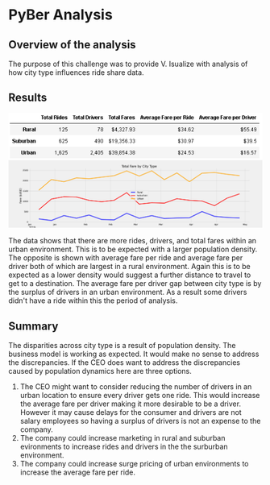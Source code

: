 # PyBer Analysis

## Overview of the analysis
The purpose of this challenge was to provide V. Isualize with analysis of how city type influences ride share data.
## Results
![alt text](https://github.com/WilliamBanthony/PyBer_Analysis/blob/main/analysis/PyBer_fare_summary.png)
![alt text](https://github.com/WilliamBanthony/PyBer_Analysis/blob/main/analysis/Total_Fare_by_City_Type.png)

The data shows that there are more rides, drivers, and total fares within an urban environment. This is to be expected with a larger population density. The opposite is shown with average fare per ride and average fare per driver both of which are largest in a rural environment. Again this is to be expected as a lower density would suggest a further distance to travel to get to a destination. The average fare per driver gap between city type is by the surplus of drivers in an urban environment. As a result some drivers didn't have a ride within this the period of analysis. 


## Summary
The disparities across city type is a result of population density. The business model is working as expected. It would make no sense to address the discrepancies. If the CEO does want to address the discrepancies caused by population dynamics here are three options. 
1. The CEO might want to consider reducing the number of drivers in an urban location to ensure every driver gets one ride. This would increase the average fare per driver making it more desirable to be a driver. However it may cause delays for the consumer and drivers are not salary employees so having a surplus of drivers is not an expense to the company. 
2. The company could increase marketing in rural and suburban evironments to increase rides and drivers in the the surburban environment. 
3. The company could increase surge pricing of urban environments to increase the average fare per ride.
